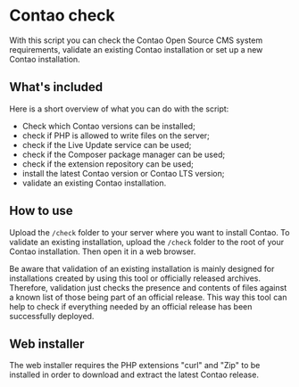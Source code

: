 Contao check
============

With this script you can check the Contao Open Source CMS system requirements,
validate an existing Contao installation or set up a new Contao installation.


## What's included

Here is a short overview of what you can do with the script:

 * Check which Contao versions can be installed;
 * check if PHP is allowed to write files on the server;
 * check if the Live Update service can be used;
 * check if the Composer package manager can be used;
 * check if the extension repository can be used;
 * install the latest Contao version or Contao LTS version;
 * validate an existing Contao installation.


## How to use

Upload the `/check` folder to your server where you want to install Contao.
To validate an existing installation, upload the `/check` folder to the root of
your Contao installation. Then open it in a web browser.

Be aware that validation of an existing installation is mainly designed for 
installations created by using this tool or officially released archives. Therefore, 
validation just checks the presence and contents of files against a known list of
those being part of an official release. This way this tool can help to check if 
everything needed by an official release has been successfully deployed.


## Web installer

The web installer requires the PHP extensions "curl" and "Zip" to be installed
in order to download and extract the latest Contao release.
